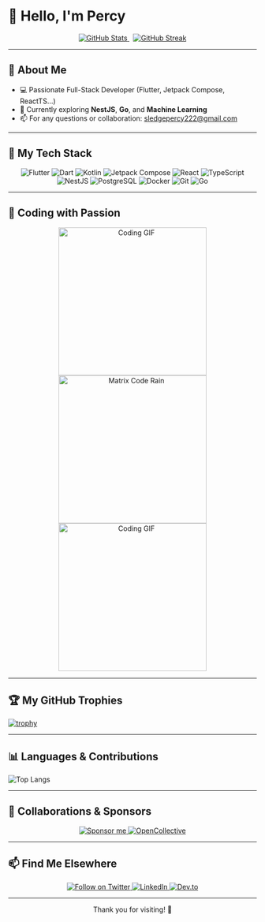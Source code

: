 # 👋 Hello, I'm **Percy**

<p align="center">
   <a href="https://github.com/BOUNDA667">
      <img src="https://github-readme-stats.vercel.app/api?username=BOUNDA667&show_icons=true&theme=radical" alt="GitHub Stats" />
   </a>
   &nbsp;
   <a href="https://github.com/BOUNDA667">
      <img src="https://github-readme-streak-stats.herokuapp.com?user=BOUNDA667&theme=dark&date_format=M%20j%5B%2C%20Y%5D" alt="GitHub Streak" />
   </a>
</p>

---

## 🚀 About Me

- 💻 Passionate Full-Stack Developer (Flutter, Jetpack Compose, ReactTS…)
- 🌱 Currently exploring **NestJS**, **Go**, and **Machine Learning**
- 📫 For any questions or collaboration: [sledgepercy222@gmail.com](mailto:sledgepercy222@gmail.com)

---

## 🔧 My Tech Stack

<p align="center">
   <img src="https://img.shields.io/badge/Flutter-02569B?logo=flutter&style=for-the-badge" alt="Flutter"/>
   <img src="https://img.shields.io/badge/Dart-0175C2?logo=dart&style=for-the-badge" alt="Dart"/>
   <img src="https://img.shields.io/badge/Kotlin-0095D5?logo=kotlin&style=for-the-badge" alt="Kotlin"/>
   <img src="https://img.shields.io/badge/Jetpack%20Compose-4285F4?logo=android&style=for-the-badge" alt="Jetpack Compose"/>
   <img src="https://img.shields.io/badge/React-20232A?logo=react&style=for-the-badge" alt="React"/>
   <img src="https://img.shields.io/badge/TypeScript-3178C6?logo=typescript&style=for-the-badge" alt="TypeScript"/>
   <img src="https://img.shields.io/badge/NestJS-E0234E?logo=nestjs&style=for-the-badge" alt="NestJS"/>
   <img src="https://img.shields.io/badge/Postgres-336791?logo=postgresql&style=for-the-badge" alt="PostgreSQL"/>
   <img src="https://img.shields.io/badge/Docker-2496ED?logo=docker&style=for-the-badge" alt="Docker"/>
   <img src="https://img.shields.io/badge/Git-F05032?logo=git&style=for-the-badge" alt="Git"/>
   <img src="https://img.shields.io/badge/Go-00ADD8?logo=go&style=for-the-badge" alt="Go"/>
</p>

---

## 🎨 Coding with Passion

<p align="center">
   <img src="https://media.giphy.com/media/LmNwrBhejkK9EFP504/giphy.gif" alt="Coding GIF" width="300"/>
   <img src="https://media.giphy.com/media/l4Jz3a8jO92crUlWM/giphy.gif" alt="Matrix Code Rain" width="300"/>
   <img src="https://media.giphy.com/media/LmNwrBhejkK9EFP504/giphy.gif" alt="Coding GIF" width="300" />
  
</p>

---

## 🏆 My GitHub Trophies

[![trophy](https://github-profile-trophy.vercel.app/?username=BOUNDA667&theme=radical&column=4)](https://github.com/ryo-ma/github-profile-trophy)

---

## 📊 Languages & Contributions

![Top Langs](https://github-readme-stats.vercel.app/api/top-langs/?username=BOUNDA667&layout=compact&theme=radical)

---

## 🤝 Collaborations & Sponsors

<p align="center">
   <a href="https://github.com/sponsors/BOUNDA667">
      <img src="https://img.shields.io/badge/Sponsor-You%20have%20the%20power-FE428E?logo=github&style=for-the-badge" alt="Sponsor me"/>
   </a>
   <a href="https://opencollective.com/BOUNDA667">
      <img src="https://img.shields.io/badge/OpenCollective-Join%20the%20team-1F3B5D?logo=opencollective&style=for-the-badge" alt="OpenCollective"/>
   </a>
</p>

---

## 📫 Find Me Elsewhere

<p align="center">
   <a href="https://twitter.com/BOUNDA667">
      <img src="https://img.shields.io/twitter/follow/BOUNDA667?logo=twitter&style=for-the-badge" alt="Follow on Twitter"/>
   </a>
   <a href="https://linkedin.com/in/BOUNDA667">
      <img src="https://img.shields.io/badge/LinkedIn-Connect-blue?logo=linkedin&style=for-the-badge" alt="LinkedIn"/>
   </a>
   <a href="https://dev.to/BOUNDA667">
      <img src="https://img.shields.io/badge/Dev.to-Follow-0A0A0A?logo=devdotto&style=for-the-badge" alt="Dev.to"/>
   </a>
</p>

---

<p align="center">
Thank you for visiting! 🚀
</p>
